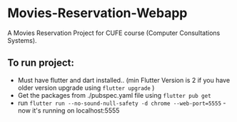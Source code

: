 # Movies-Reservation-Webapp
A Movies Reservation Project for CUFE course (Computer Consultations Systems).

## To run project:
  - Must have flutter and dart installed.. (min Flutter Version is 2 if you have older version upgrade using ```flutter upgrade``` )
  - Get the packages from ./pubspec.yaml file using ```flutter pub get```
  - run ``` flutter run --no-sound-null-safety -d chrome --web-port=5555 ``` - now it's running on localhost:5555
